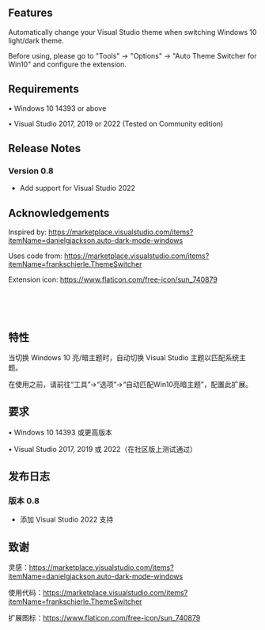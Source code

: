 ## Features

Automatically change your Visual Studio theme when switching Windows 10 light/dark theme.

Before using, please go to "Tools" → "Options" → "Auto Theme Switcher for Win10" and configure the extension.

## Requirements

• Windows 10 14393 or above

• Visual Studio 2017, 2019 or 2022 (Tested on Community edition)

## Release Notes

### Version 0.8

- Add support for Visual Studio 2022

## Acknowledgements

Inspired by: https://marketplace.visualstudio.com/items?itemName=danielgjackson.auto-dark-mode-windows

Uses code from: https://marketplace.visualstudio.com/items?itemName=frankschierle.ThemeSwitcher

Extension icon: https://www.flaticon.com/free-icon/sun_740879

&nbsp;

&nbsp;

## 特性

当切换 Windows 10 亮/暗主题时，自动切换 Visual Studio 主题以匹配系统主题。

在使用之前，请前往“工具”→“选项”→“自动匹配Win10亮暗主题”，配置此扩展。

## 要求

• Windows 10 14393 或更高版本

• Visual Studio 2017, 2019 或 2022（在社区版上测试通过）

## 发布日志

### 版本 0.8

- 添加 Visual Studio 2022 支持

## 致谢

灵感：https://marketplace.visualstudio.com/items?itemName=danielgjackson.auto-dark-mode-windows

使用代码：https://marketplace.visualstudio.com/items?itemName=frankschierle.ThemeSwitcher

扩展图标：https://www.flaticon.com/free-icon/sun_740879